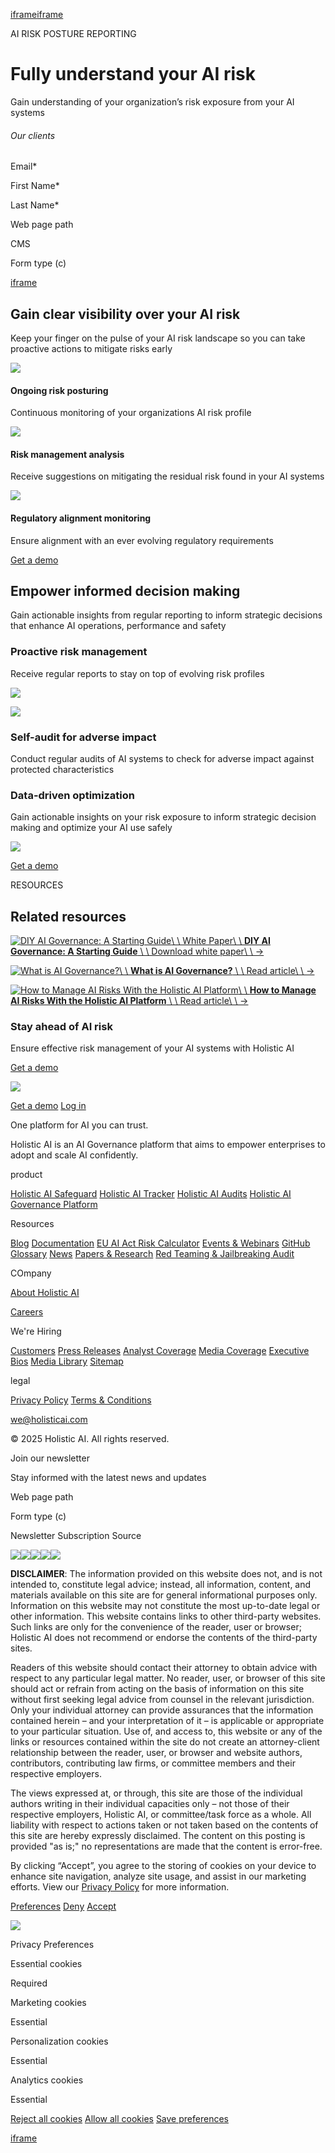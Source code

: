 [iframe](https://td.doubleclick.net/td/ga/rul?tid=G-NEGK69T6SD&gacid=135276988.1743926946&gtm=45je5421v894632327za200&dma=0&gcd=13l3l3l3l1l1&npa=0&pscdl=noapi&aip=1&fledge=1&frm=0&tag_exp=102788824~102803279~102813109~102887799~102926062~102975949~103016951~103021830~103027016&z=1254909384)[iframe](https://td.doubleclick.net/td/rul/10965905834?random=1743926946173&cv=11&fst=1743926946173&fmt=3&bg=ffffff&guid=ON&async=1&gtm=45be5421v9118773663za200&gcd=13l3l3l3l1l1&dma=0&tag_exp=102788824~102803279~102813109~102887799~102926062~102975949~103016951~103021830~103027016&u_w=1280&u_h=1024&url=https%3A%2F%2Fwww.holisticai.com%2Fuse-case%2Fai-risk-posture-reporting&hn=www.googleadservices.com&frm=0&tiba=AI%20Risk%20Posture%20Reporting%20and%20Monitoring%20%7C%20Holistic%20AI%20Plaform&npa=0&pscdl=noapi&auid=1849293788.1743926946&uaa=x86&uab=64&uafvl=Google%2520Chrome%3B135.0.7049.52%7CNot-A.Brand%3B8.0.0.0%7CChromium%3B135.0.7049.52&uamb=0&uam=&uap=Linux%20x86_64&uapv=6.6.72&uaw=0&fledge=1&data=event%3Dgtag.config)

AI RISK POSTURE REPORTING

# Fully understand your AI risk

Gain understanding of your organization’s risk exposure from your AI systems

###### Our clients

Email\*

First Name\*

Last Name\*

Web page path

CMS

Form type (c)

[iframe](https://www.google.com/recaptcha/enterprise/anchor?ar=1&k=6Ld_ad8ZAAAAAAqr0ePo1dUfAi0m4KPkCMQYwPPm&co=aHR0cHM6Ly93d3cuaG9saXN0aWNhaS5jb206NDQz&hl=en&v=hbAq-YhJxOnlU-7cpgBoAJHb&size=invisible&badge=inline&cb=bn458grycwez)

## Gain clear visibility over your AI risk

Keep your finger on the pulse of your AI risk landscape so you can take proactive actions to mitigate risks early

![](https://cdn.prod.website-files.com/6305e5d42c283515c3e71b8c/6564cfe41a2a667269001bda_mitigation-recommendation-icon.svg)

#### Ongoing risk posturing

Continuous monitoring of your organizations AI risk profile

![](https://cdn.prod.website-files.com/6305e5d42c283515c3e71b8c/656e13a5a0d2fb3718553c2b_ai-risk-management-icon.svg)

#### Risk management analysis

Receive suggestions on mitigating the residual risk found in your AI systems

![](https://cdn.prod.website-files.com/6305e5d42c283515c3e71b8c/656e13a536acccdf07d699be_bias-icon.svg)

#### Regulatory alignment monitoring

Ensure alignment with an ever evolving regulatory requirements

[Get a demo](https://www.holisticai.com/use-case/ai-risk-posture-reporting#get-a-demo)

## Empower informed decision making

Gain actionable insights from regular reporting to inform strategic decisions that enhance AI operations, performance and safety

### Proactive risk management

Receive regular reports to stay on top of evolving risk profiles

![](https://cdn.prod.website-files.com/6305e5d42c283515c3e71b8c/6576088c8e1b2ce7440b96d0_Holistic-AI-Summary-of-Results.svg)

![](https://cdn.prod.website-files.com/6305e5d42c283515c3e71b8c/657608286374a2846b9062e1_Holistic-AI-Catalog-AI-Systems.svg)

### Self-audit for adverse impact

Conduct regular audits of AI systems to check for adverse impact against protected characteristics

### Data-driven optimization

Gain actionable insights on your risk exposure to inform strategic decision making and optimize your AI use safely

![](https://cdn.prod.website-files.com/6305e5d42c283515c3e71b8c/657608504dcc0123758d4cfa_Holistic-AI-Mitigation-Strategies.svg)

[Get a demo](https://www.holisticai.com/use-case/ai-risk-posture-reporting#get-a-demo)

RESOURCES

## Related resources

[![DIY AI Governance: A Starting Guide](https://cdn.prod.website-files.com/6305e5d52c28356b4fe71bac/65032208de9516f27953aeb7_Holistic-AI-White-Paper-DIY-AI-Governance.jpg)\\
\\
White Paper\\
\\
**DIY AI Governance: A Starting Guide** \\
\\
Download white paper\\
\\
→](https://www.holisticai.com/papers/diy-ai-governance)

[![What is AI Governance?](https://cdn.prod.website-files.com/6305e5d52c28356b4fe71bac/65f40f4a24ccc124f15b6e4a_Holistic-AI-AI-Governance.jpg)\\
\\
**What is AI Governance?** \\
\\
Read article\\
\\
→](https://www.holisticai.com/blog/ai-governance)

[![How to Manage AI Risks With the Holistic AI Platform](https://cdn.prod.website-files.com/6305e5d52c28356b4fe71bac/64b7e5005a07e3a6704a2ec9_Manage%20AI%20Risks%20with%20Holistic%20AI.jpg)\\
\\
**How to Manage AI Risks With the Holistic AI Platform** \\
\\
Read article\\
\\
→](https://www.holisticai.com/blog/manage-ai-risks-with-holistic-ai-platform)

### Stay ahead of AI risk

Ensure effective risk management of your AI systems with Holistic AI

[Get a demo](https://www.holisticai.com/use-case/ai-risk-posture-reporting#get-a-demo)

[![](https://cdn.prod.website-files.com/6305e5d42c283515c3e71b8c/634d994d2249c57a697ed881_Holistic-AI-Logo-Horizontal-Light.svg)](https://www.holisticai.com/)

[Get a demo](https://www.holisticai.com/demo) [Log in](https://www.holisticai.com/ai-governance-platform)

One platform for AI you can trust.

Holistic AI is an AI Governance platform that aims to empower enterprises to adopt and scale AI confidently.

product

[Holistic AI Safeguard](https://www.holisticai.com/ai-safeguard) [Holistic AI Tracker](https://www.holisticai.com/ai-tracker) [Holistic AI Audits](https://www.holisticai.com/ai-audit) [Holistic AI Governance Platform](https://www.holisticai.com/ai-governance-platform)

Resources

[Blog](https://www.holisticai.com/blog) [Documentation](https://holisticai.readthedocs.io/en/latest/) [EU AI Act Risk Calculator](https://www.holisticai.com/eu-ai-act-risk-calculator) [Events & Webinars](https://www.holisticai.com/events) [GitHub](https://github.com/holistic-ai/holisticai) [Glossary](https://www.holisticai.com/glossary) [News](https://www.holisticai.com/news) [Papers & Research](https://www.holisticai.com/papers) [Red Teaming & Jailbreaking Audit](https://www.holisticai.com/red-teaming)

COmpany

[About Holistic AI](https://www.holisticai.com/about)

[Careers](https://www.holisticai.com/careers)

We're Hiring

[Customers](https://www.holisticai.com/case-study) [Press Releases](https://www.holisticai.com/press-release) [Analyst Coverage](https://www.holisticai.com/analyst-coverage) [Media Coverage](https://www.holisticai.com/media-coverage) [Executive Bios](https://www.holisticai.com/executive-bios) [Media Library](https://www.holisticai.com/media-library) [Sitemap](https://www.holisticai.com/sitemap.xml)

legal

[Privacy Policy](https://www.holisticai.com/privacy-policy) [Terms & Conditions](https://www.holisticai.com/terms-conditions)

[we@holisticai.com](mailto:we@holisticai.com?subject=Hello%20Holistic%20AI!)

© 2025 Holistic AI. All rights reserved.

Join our newsletter

Stay informed with the latest news and updates

Web page path

Form type (c)

Newsletter Subscription Source

[![](https://cdn.prod.website-files.com/6305e5d42c283515c3e71b8c/64f209ceaff4ad96e13aaab5_LinkedIn-Icon.svg)](https://www.linkedin.com/company/holisticai)[![](https://cdn.prod.website-files.com/6305e5d42c283515c3e71b8c/64f209c12b65d3c3fb29a9af_X-Icon.svg)](https://twitter.com/holistic_ai)[![](https://cdn.prod.website-files.com/6305e5d42c283515c3e71b8c/64f209b38dd608df0e089650_YouTube-Icon.svg)](https://www.youtube.com/@holisticai)[![](https://cdn.prod.website-files.com/6305e5d42c283515c3e71b8c/6460b2bcac4c2f8714d2adfa_Frame.svg)](https://www.holisticai.com/use-case/ai-risk-posture-reporting#)[![](https://cdn.prod.website-files.com/6305e5d42c283515c3e71b8c/6460b2bcac4c2f8714d2adfc_Frame-1.svg)](https://www.holisticai.com/use-case/ai-risk-posture-reporting#)

**DISCLAIMER**: The information provided on this website does not, and is not intended to, constitute legal advice; instead, all information, content, and materials available on this site are for general informational purposes only. Information on this website may not constitute the most up-to-date legal or other information. This website contains links to other third-party websites. Such links are only for the convenience of the reader, user or browser; Holistic AI does not recommend or endorse the contents of the third-party sites.

Readers of this website should contact their attorney to obtain advice with respect to any particular legal matter. No reader, user, or browser of this site should act or refrain from acting on the basis of information on this site without first seeking legal advice from counsel in the relevant jurisdiction. Only your individual attorney can provide assurances that the information contained herein – and your interpretation of it – is applicable or appropriate to your particular situation. Use of, and access to, this website or any of the links or resources contained within the site do not create an attorney-client relationship between the reader, user, or browser and website authors, contributors, contributing law firms, or committee members and their respective employers.

The views expressed at, or through, this site are those of the individual authors writing in their individual capacities only – not those of their respective employers, Holistic AI, or committee/task force as a whole. All liability with respect to actions taken or not taken based on the contents of this site are hereby expressly disclaimed. The content on this posting is provided "as is;" no representations are made that the content is error-free.

By clicking “Accept”, you agree to the storing of cookies on your device to enhance site navigation, analyze site usage, and assist in our marketing efforts. View our [Privacy Policy](https://www.holisticai.com/privacy-policy) for more information.

[Preferences](https://www.holisticai.com/use-case/ai-risk-posture-reporting#) [Deny](https://www.holisticai.com/use-case/ai-risk-posture-reporting#) [Accept](https://www.holisticai.com/use-case/ai-risk-posture-reporting#)

![](https://cdn.prod.website-files.com/6305e5d42c283515c3e71b8c/640875a354b6ca82b3fb3b6a_white-close-icon-top-notification-bar-webflow-cloneable-template-brix-templates.svg)

Privacy Preferences

Essential cookies

Required

Marketing cookies

Essential

Personalization cookies

Essential

Analytics cookies

Essential

[Reject all cookies](https://www.holisticai.com/use-case/ai-risk-posture-reporting#) [Allow all cookies](https://www.holisticai.com/use-case/ai-risk-posture-reporting#) [Save preferences](https://www.holisticai.com/use-case/ai-risk-posture-reporting#)

[iframe](https://www.google.com/recaptcha/enterprise/bframe?hl=en&v=hbAq-YhJxOnlU-7cpgBoAJHb&k=6Ld_ad8ZAAAAAAqr0ePo1dUfAi0m4KPkCMQYwPPm)